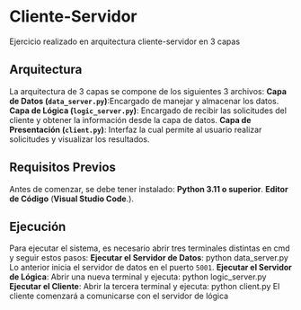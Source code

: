 # Cliente-Servidor
Ejercicio realizado en arquitectura cliente-servidor en 3 capas 
## Arquitectura
La arquitectura de 3 capas se compone de los siguientes 3 archivos:
 **Capa de Datos (`data_server.py`)**:Encargado de manejar y almacenar los datos.
 **Capa de Lógica (`logic_server.py`)**: Encargado de recibir las solicitudes del cliente y obtener la información desde la capa de datos.
 **Capa de Presentación (`client.py`)**: Interfaz la cual permite al usuario realizar solicitudes y visualizar los resultados.
 ## Requisitos Previos
 Antes de comenzar, se debe  tener instalado:
  **Python 3.11 o superior**.
  **Editor de Código** (**Visual Studio Code**.).
  ## Ejecución
  Para ejecutar el sistema, es necesario abrir tres terminales distintas en cmd y seguir estos pasos:
**Ejecutar el Servidor de Datos**:
 python data_server.py
 Lo anterior inicia el servidor de datos en el puerto `5001`.
 **Ejecutar el Servidor de Lógica**:
  Abrir una nueva terminal y ejecuta:
  python logic_server.py
  **Ejecutar el Cliente**:
  Abrir la tercera terminal y ejecuta:
  python client.py
  El cliente comenzará a comunicarse con el servidor de lógica
